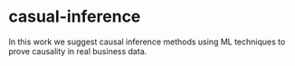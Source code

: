 # casual-inference

In this work we suggest causal inference methods using ML techniques to prove causality in real business data.
